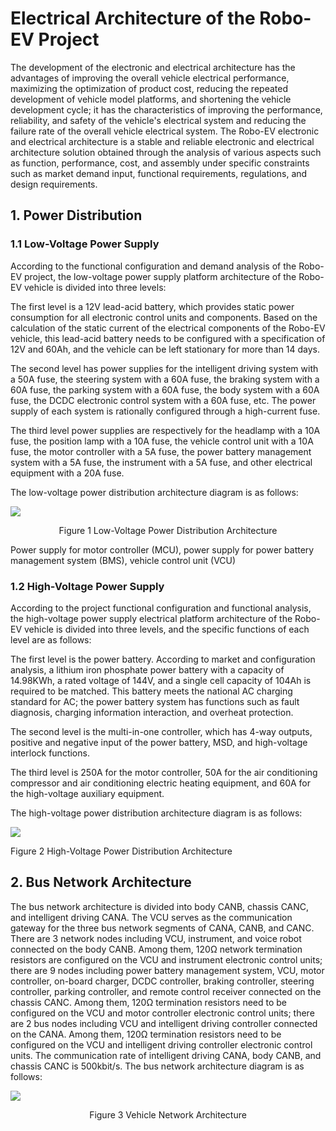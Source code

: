 # Electrical Architecture of the Robo-EV Project



The development of the electronic and electrical architecture has the advantages of improving the overall vehicle electrical performance, maximizing the optimization of product cost, reducing the repeated development of vehicle model platforms, and shortening the vehicle development cycle; it has the characteristics of improving the performance, reliability, and safety of the vehicle's electrical system and reducing the failure rate of the overall vehicle electrical system. The Robo-EV electronic and electrical architecture is a stable and reliable electronic and electrical architecture solution obtained through the analysis of various aspects such as function, performance, cost, and assembly under specific constraints such as market demand input, functional requirements, regulations, and design requirements.


## 1. Power Distribution

### 1.1 Low-Voltage Power Supply

According to the functional configuration and demand analysis of the Robo-EV project, the low-voltage power supply platform architecture of the Robo-EV vehicle is divided into three levels:

The first level is a 12V lead-acid battery, which provides static power consumption for all electronic control units and components. Based on the calculation of the static current of the electrical components of the Robo-EV vehicle, this lead-acid battery needs to be configured with a specification of 12V and 60Ah, and the vehicle can be left stationary for more than 14 days.

The second level has power supplies for the intelligent driving system with a 50A fuse, the steering system with a 60A fuse, the braking system with a 60A fuse, the parking system with a 60A fuse, the body system with a 60A fuse, the DCDC electronic control system with a 60A fuse, etc. The power supply of each system is rationally configured through a high-current fuse.

The third level power supplies are respectively for the headlamp with a 10A fuse, the position lamp with a 10A fuse, the vehicle control unit with a 10A fuse, the motor controller with a 5A fuse, the power battery management system with a 5A fuse, the instrument with a 5A fuse, and other electrical equipment with a 20A fuse.

The low-voltage power distribution architecture diagram is as follows:

![](https://alidocs.dingtalk.com/core/api/resources/img/5eecdaf48460cde568dd34f46d29411b62faf2e15de7b704ae485ceceedc35ee8c6e1e7f6b7eda22ec177c308ebd5304a2cc16ca443f5fab47202adf34fce08c149f09193e96d5c1bb1a4ae2338e59d3a6f68d69855997784fb4c8ed7016461c?tmpCode=89cf2e5a-ae15-46ac-bcf6-28de4a761264)

<center>Figure 1 Low-Voltage Power Distribution Architecture</center>

Power supply for motor controller (MCU), power supply for power battery management system (BMS), vehicle control unit (VCU)

### 1.2 High-Voltage Power Supply

According to the project functional configuration and functional analysis, the high-voltage power supply electrical platform architecture of the Robo-EV vehicle is divided into three levels, and the specific functions of each level are as follows:

The first level is the power battery. According to market and configuration analysis, a lithium iron phosphate power battery with a capacity of 14.98KWh, a rated voltage of 144V, and a single cell capacity of 104Ah is required to be matched. This battery meets the national AC charging standard for AC; the power battery system has functions such as fault diagnosis, charging information interaction, and overheat protection.

The second level is the multi-in-one controller, which has 4-way outputs, positive and negative input of the power battery, MSD, and high-voltage interlock functions.

The third level is 250A for the motor controller, 50A for the air conditioning compressor and air conditioning electric heating equipment, and 60A for the high-voltage auxiliary equipment.

The high-voltage power distribution architecture diagram is as follows:

![](https://alidocs.dingtalk.com/core/api/resources/img/5eecdaf48460cde568dd34f46d29411b62faf2e15de7b704ae485ceceedc35ee8c6e1e7f6b7eda22ec177c308ebd530428aaefaf8475675564901a63e241ea9221f2853dd5a00725325dfd7099772b2e28b377bde9a9469a4fb4c8ed7016461c?tmpCode=89cf2e5a-ae15-46ac-bcf6-28de4a761264)

Figure 2 High-Voltage Power Distribution Architecture

## 2. Bus Network Architecture

The bus network architecture is divided into body CANB, chassis CANC, and intelligent driving CANA. The VCU serves as the communication gateway for the three bus network segments of CANA, CANB, and CANC. There are 3 network nodes including VCU, instrument, and voice robot connected on the body CANB. Among them, 120Ω network termination resistors are configured on the VCU and instrument electronic control units; there are 9 nodes including power battery management system, VCU, motor controller, on-board charger, DCDC controller, braking controller, steering controller, parking controller, and remote control receiver connected on the chassis CANC. Among them, 120Ω termination resistors need to be configured on the VCU and motor controller electronic control units; there are 2 bus nodes including VCU and intelligent driving controller connected on the CANA. Among them, 120Ω termination resistors need to be configured on the VCU and intelligent driving controller electronic control units. The communication rate of intelligent driving CANA, body CANB, and chassis CANC is 500kbit/s. The bus network architecture diagram is as follows:

![](https://alidocs.dingtalk.com/core/api/resources/img/5eecdaf48460cde568dd34f46d29411b62faf2e15de7b704ae485ceceedc35ee8c6e1e7f6b7eda22ec177c308ebd53042ec16c39fcc838f5134269f8552783f6d429ee1bcd6949f634f1df75219562c27e4099129b76c3804fb4c8ed7016461c?tmpCode=89cf2e5a-ae15-46ac-bcf6-28de4a761264)

<center>Figure 3 Vehicle Network Architecture</center>

